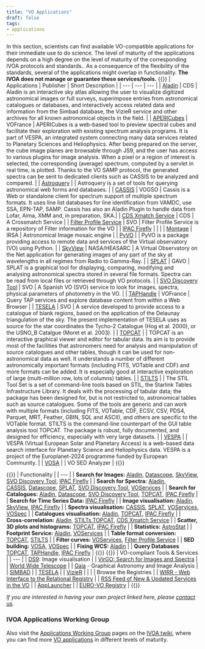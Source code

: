 ```yaml
---
title: "VO Applications"
draft: false
tags:
- applications
---
```


In this section, scientists can find available VO-compatible applications for their immediate use to do science. The level of maturity of the applications depends on a high degree on the level of maturity of the corresponding IVOA protocols and standards.. As a consequence of the flexibility of the standards, several of the applications might overlap in functionality. **The IVOA does not manage or guarantee these services/tools.**
{{<my-table>}}
| Applications | Publisher | Short Description |
| --- | --- | --- |
| [Aladin](http://aladin.u-strasbg.fr/aladin.gml) | CDS | Aladin is an interactive sky atlas allowing the user to visualize digitized astronomical images or full surveys, superimpose entries from astronomical catalogues or databases, and interactively access related data and information from the Simbad database, the VizieR service and other archives for all known astronomical objects in the field. |
| [APERICubes](https://voparis-apericubes.obspm.fr/) | VOFrance | APERICubes is a web-based tool to preview spectral cubes and facilitate their exploration with existing spectrum analysis programs. It is part of VESPA, an integrated system connecting many data services related to Planetary Sciences and Heliophysics. After being prepared on the server, the cube image planes are browsable through JS9, and the user has access to various plugins for image analysis. When a pixel or a region of interest is selected, the corresponding (average) spectrum, computed by a servlet in real time, is plotted. Thanks to the VO SAMP protocol, the generated spectra can be sent to dedicated clients such as CASSIS to be analyzed and compared. |
| [Astroquery](https://astroquery.readthedocs.io/en/latest/) | | Astroquery is a set of tools for querying astronomical web forms and databases. |
| [CASSIS](http://cassis.irap.omp.eu) | VOGSO | Cassis is a Web or standalone client for spectrum support of multiple spectrum formats. It uses line list databases for line identification from VAMDC, use SSA, EPN-TAP,  SAMP. Cassis has also an Aladin Plugin to handle data from Lofar, Alma, XMM and, in preparation, SKA.|
| [CDS Xmatch Service](http://cdsxmatch.u-strasbg.fr/xmatch) | CDS | A Crossmatch Service |
| [Filter Profile Service](http://svo2.cab.inta-csic.es/theory/fps/) | SVO | Filter Profile Service is a repository of Filter information for the VO |
| [IPAC Firefly](https://github.com/Caltech-IPAC/firefly) | |  |
| [Montage](http://montage.ipac.caltech.edu/docs/index.html) | IRSA | Astronomical Image mosaic engine |
| [PyVO](https://pyvo.readthedocs.io/en/latest/) | | PyVO is a package providing access to remote data and services of the Virtual observatory (VO) using Python. |
| [SkyView](http://skyview.gsfc.nasa.gov/) | NASA/HEASARC | A Virtual Observatory on the Net application for generating images of any part of the sky at wavelengths in all regimes from Radio to Gamma-Ray. |
| [SPLAT](http://star-www.dur.ac.uk/%7Epdraper/splat/splat-vo/) | GAVO | SPLAT is a graphical tool for displaying, comparing, modifying and analysing astronomical spectra stored in several file formats. Spectra can be read from local files or retrieved through VO protocols. |
| [SVO Discovery Tool](http://sdc.cab.inta-csic.es/SVODiscoveryTool) | SVO | A Spanish VO (SVO) service to look for images, spectra, physical parameters of photometry in the VO. |
| [TAPHandle](http://saada.u-strasbg.fr/taphandle/) | VOFrance | Query TAP services and explore database content from within a Web Browser |
| [TESELA](http://sdc.cab.inta-csic.es/tesela/index.jsp) | SVO | A service developed to provide access to a catalogue of blank regions, based on the application of the Delaunay triangulation of the sky. The present implementation of TESELA uses as source for the star coordinates the Tycho-2 Catalogue (Hog et al. 2000), or the USNO_B Catalgue (Moret et al. 2003). |
| [TOPCAT](http://www.star.bris.ac.uk/%7Embt/topcat/) | | TOPCAT is an interactive graphical viewer and editor for tabular data. Its aim is to provide most of the facilities that astronomers need for analysis and manipulation of source catalogues and other tables, though it can be used for non-astronomical data as well. It understands a number of different astronomically important formats (including FITS, VOTable and CDF) and more formats can be added. It is especially good at interactive exploration of large (multi-million row, lots of columns) tables. |
| [STILTS](http://www.star.bris.ac.uk/%7Embt/stilts/) | | The STIL Tool Set is a set of command-line tools based on STIL, the Starlink Tables Infrastructure Library. It deals with the processing of tabular data; the package has been designed for, but is not restricted to, astronomical tables such as source catalogues. Some of the tools are generic and can work with multiple formats (including FITS, VOTable, CDF, ECSV, CSV, PDS4, Parquet, MRT, Feather, GBIN, SQL and ASCII), and others are specific to the VOTable format. STILTS is the command-line counterpart of the GUI table analysis tool TOPCAT. The package is robust, fully documented, and designed for efficiency, especially with very large datasets. |
| [VESPA](http://vespa.obspm.fr) | | VESPA (Virtual European Solar and Planetary Access) is a web-based data search interface for Planetary Science and Heliophysics data. VESPA is a project of the Europlanet-2024 programme funded by European Community. |
| [VOSA](http://svo2.cab.inta-csic.es/theory/vosa/) | | VO SED Analyzer |
{{</my-table>}}

{{<my-table>}}
| Functionality |
| --- |
| **Search for Images:** [Aladin](http://aladin.u-strasbg.fr/aladin.gml), [Datascope](http://heasarc.gsfc.nasa.gov/cgi-bin/vo/datascope/init.pl), [SkyView](http://skyview.gsfc.nasa.gov/), [SVO Discovery Tool](http://sdc.cab.inta-csic.es/SVODiscoveryTool), [IPAC Firefly](https://github.com/Caltech-IPAC/firefly) |
| **Search for Spectra:** [Aladin](http://aladin.u-strasbg.fr/aladin.gml), [CASSIS](http://cassis.irap.omp.eu), [Datascope](http://heasarc.gsfc.nasa.gov/cgi-bin/vo/datascope/init.pl), [SPLAT](http://star-www.dur.ac.uk/%7Epdraper/splat/splat-vo/), [SVO Discovery Tool](http://sdc.cab.inta-csic.es/SVODiscoveryTool), [VOServices](http://voservices.net/spectrum/) |
| **Search for Catalogues:** [Aladin](http://aladin.u-strasbg.fr/aladin.gml), [Datascope](http://heasarc.gsfc.nasa.gov/cgi-bin/vo/datascope/init.pl), [SVO Discovery Tool](http://sdc.cab.inta-csic.es/SVODiscoveryTool), [TOPCAT](http://www.star.bris.ac.uk/~mbt/topcat/), [IPAC Firefly](https://github.com/Caltech-IPAC/firefly) |
| **Search for Time Series Data:** [IPAC Firefly](https://github.com/Caltech-IPAC/firefly) |
| **Image visualisation:** [Aladin](http://aladin.u-strasbg.fr/aladin.gml), [SkyView](http://skyview.gsfc.nasa.gov/), [IPAC Firefly](https://github.com/Caltech-IPAC/firefly) |
| **Spectra visualisation:** [CASSIS](http://cassis.irap.omp.eu), [SPLAT](http://star-www.dur.ac.uk/%7Epdraper/splat/splat-vo/), [VOServices](http://voservices.net/spectrum/), [VOSpec](http://www.sciops.esa.int/index.php?project=SAT&page=vospec) |
| **Catalogues visualisation:** [Aladin](http://aladin.u-strasbg.fr/aladin.gml), [TOPCAT](http://www.star.bris.ac.uk/%7Embt/topcat/), [IPAC Firefly](https://github.com/Caltech-IPAC/firefly) |
| **Cross-correlation:** [Aladin](http://aladin.u-strasbg.fr/aladin.gml), [STILTs](http://www.star.bris.ac.uk/%7Embt/stilts/),[TOPCAT](http://www.star.bris.ac.uk/%7Embt/topcat/), [CDS Xmatch Service](http://cdsxmatch.u-strasbg.fr/xmatch) |
| **Scatter, 3D plots and histograms:** [TOPCAT](http://www.star.bris.ac.uk/%7Embt/topcat/), [IPAC Firefly](https://github.com/Caltech-IPAC/firefly) |
| **Statistics:** [AstroStat](http://voi.iucaa.in/voi/AstroStat.html) |
| **Footprint Service:** [Aladin](http://aladin.u-strasbg.fr/aladin.gml), [VOServices](http://voservices.net/footprint/) |
| **Table format conversion:** [TOPCAT](http://www.star.bris.ac.uk/%7Embt/topcat/), [STILTS](http://www.star.bris.ac.uk/%7Embt/stilts/) |
| **Filter curves:** [VOServices](http://voservices.net/filter/), [Filter Profile Service](http://svo2.cab.inta-csic.es/theory/fps/) |
| **SED building:** [VOSA](http://svo2.cab.inta-csic.es/theory/vosa/), [VOSpec](http://www.sciops.esa.int/index.php?project=SAT&page=vospec) |
| **Fixing WCS:** [Aladin](http://aladin.u-strasbg.fr/aladin.gml) |
| **Query Databases** [TOPCAT](http://www.star.bris.ac.uk/%7Embt/topcat/), [TAPHandle](http://saada.u-strasbg.fr/taphandle/), [IPAC Firefly](https://github.com/Caltech-IPAC/firefly) |
{{</my-table>}}
{{<my-table>}}
| VO-compliant Tools & Services |
| --- |
| [DS9](http://hea-www.harvard.edu/RD/ds9/): Image visualisation |
| [VirGO: Search for Images and Spectra](http://archive.eso.org/cms/tools-documentation/visual-archive-browser.html) |
| [World Wide Telescope](http://www.worldwidetelescope.org/) |
| [Gaia](http://star-www.dur.ac.uk/~pdraper/gaia/gaia.html) - Graphical Astronomy and Image Analysis |
| [SIMBAD](http://simbad.u-strasbg.fr/simbad/) |
| [TESELA](http://sdc.cab.inta-csic.es/tesela/index.jsp) |
| [VizieR](http://vizier.u-strasbg.fr/viz-bin/VizieR) |
|     |
| Browse the Registries |
| [WIRR - Web Interface to the Relational Registry](http://dc.zah.uni-heidelberg.de/wirr/q/ui/fixed) |
| [RSS Feed of New & Updated Services in the VO](http://dc.zah.uni-heidelberg.de/registryrss/q/rss/info) |
| [AppLauncher](http://www.jmmc.fr/applauncher) |
| [EURO-VO Registry](https://registry.euro-vo.org/evor/) |
{{</my-table>}}

_If you are interested in having your own project linked here, please [contact us](mailto:ivoadoc@ivoa.net)._

### IVOA Applications Working Group

Also visit the [Applications Working Group](http://wiki.ivoa.net/twiki/bin/view/IVOA/IvoaApplications) pages on the [IVOA twiki](https://wiki.ivoa.net/twiki/bin/view/IVOA), where you can find more [VO applications](http://wiki.ivoa.net/twiki/bin/view/IVOA/IvoaApplications#Links) in different levels of maturity.
